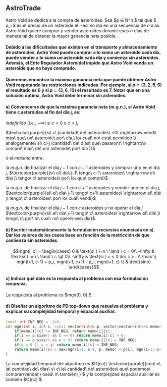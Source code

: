 AstroTrade
---

Astro Void se dedica a la compra de asteroides. Sea $p ∈ N^n $ tal que $ p_i $ es el precio de un asteroide
el i-ésimo día en una secuencia de $n$ días. Astro Void quiere comprar y vender asteroides durante esos $n$ días de manera tal de obtener la mayor ganancia neta posible. 

#### Debido a las dificultades que existen en el transporte y almacenamiento de asteroides, Astro Void puede comprar a lo sumo un asteroide cada día, puede vender a lo sumo un asteroide cada día y comienza sin asteroides. Además, el Ente Regulador Asteroidal impide que Astro Void venda un asteroide que no haya comprado. 

#### Queremos encontrar la máxima ganancia neta que puede obtener Astro Void respetando las restricciones indicadas. Por ejemplo, si $p = (3, 2, 5, 6)$ el resultado es $6$ y si $p = (3, 6, 10)$ el resultado es $7$. Notar que en una solución óptima, Astro Void debe terminar sin asteroides.

#### a) Convencerse de que la máxima ganancia neta (m.g.n.), si Astro Void tiene c asteroides al fin del día j, es:

$indefinido$ (i.e., $-\infty$) si $c < 0$ o $c > j$,

$\textcolor{purple}{si\ c\ (cantidad\ de\ asteroides\ <0\ \rightarrow vendí\ más\ que\ un\ asteroide\ por\ día,\ lo\ cual\ no\ está\ permitido \\ análogamente\ si\ c>j (cantidad\ de\ días\ que\ pasaron)\ \rightarrow compré\ más\ de\ un\ asteroide\ por\ día )}$ 

o el $máximo$ entre:

la $m.g.n.$ de finalizar el día $j − 1$ con $c − 1$ asteroides y comprar uno en el día $j$, $\textcolor{purple}{si\ el\ día\ j-1\ tengo\ c-1\ asteroides\ \rightarrow el\ día\ j\ tengo\ c\ asteroides\ por\ lo\ que\ compré}$

la $m.g.n.$ de finalizar el día $j − 1$ con $c + 1$ asteroides y vender uno en el día $j$, $\textcolor{purple}{si\ el\ día\ j-1\ tengo\ c+1\ asteroides\ \rightarrow el\ día\ j\ tengo\ c\ asteroides\ por\ lo\ cual\ vendí}$

la $m.g.n.$ de finalizar el día $j − 1$ con $c$ asteroides y no operar el día $j$ $\textcolor{purple}{si\ el\ día\ j-1\ tengo\ c\ asteroides\ \rightarrow el\ día\ j\ tengo\ c\ por\ lo\ cual\ no\ operé\ ese\ día}$.

#### b) Escribir matemáticamente la formulación recursiva enunciada en a). Dar los valores de los casos base en función de la restricción de que comienza sin asteroides.

$$mgn(i, c) = \begin{cases} 0 & \text{si } i=n \ \land \ c = 0\\ -\infty & \text{si } i=n \ \land \ c \gt 0\\ 
      -\infty & \text{si } c < 0 \lor c > i \\ 
      \max \{ mgn(i+1, c-1) + p_i, mgn(i+1, c+1) - p_i, mgn(i+1, c) \} & \text{sino}
   \end{cases}$$

#### c) Indicar qué dato es la respuesta al problema con esa formulación recursiva.

La respuesta al problema es $mgn(0, 0) $

#### d) Diseñar un algoritmo de PD top-down que resuelva el problema y explicar su complejidad temporal y espacial auxiliar.

```C++
const int INF_NEG = -1e9;
int mgn(int i, int c, const vector<int>& p, vector<vector<int>>& memo){
    if(memo[i][c] != INF_NEG) return memo[i][c];
    if(i == p.size() && c == 0) return memo[i][c] = 0;
    if(i == p.size() && c > 0) return memo[i][c] = INF_NEG;
    if(c < 0 || c > i) return memo[i][c] = INF_NEG;
    return memo[i][c] = max(mgn(i+1, c-1, p, memo) + p[i], mgn(i+1, c+1, p, memo) - p[i], mgn(i+1, c, p, memo));
}
```
La complejidad temporal del algoritmo es $O(nc)\ \textcolor{purple}{con\ n\ la\ cantidad\ de\ días\ y\ c\ la\ cantidad\ de\ asteroides\ que\ podemos\ comprar/vender,\ osea\ n\ también) } $  y la complejidad espacial auxiliar es también $O(nc) $.

